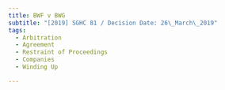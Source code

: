 ```yaml
---
title: BWF v BWG
subtitle: "[2019] SGHC 81 / Decision Date: 26\_March\_2019"
tags:
  - Arbitration
  - Agreement
  - Restraint of Proceedings
  - Companies
  - Winding Up

---
```

